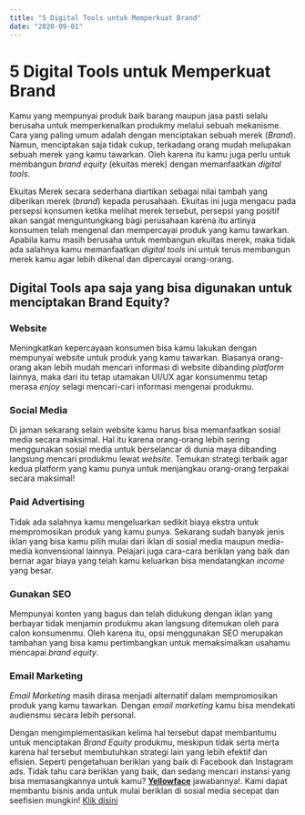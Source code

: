 ```yaml
---
title: "5 Digital Tools untuk Memperkuat Brand"
date: "2020-09-01"
---
```


# 5 Digital Tools untuk Memperkuat Brand

Kamu yang mempunyai produk baik barang maupun jasa pasti selalu berusaha untuk memperkenalkan produkmy melalui sebuah mekanisme. Cara yang paling umum adalah dengan menciptakan sebuah merek (_Brand_). Namun, menciptakan saja tidak cukup, terkadang orang mudah melupakan sebuah merek yang kamu tawarkan. Oleh karena itu kamu juga perlu untuk membangun _brand equity_ (ekuitas merek) dengan memanfaatkan _digital tools_.

Ekuitas Merek secara sederhana diartikan sebagai nilai tambah yang diberikan merek (_brand_) kepada perusahaan. Ekuitas ini juga mengacu pada persepsi konsumen ketika melihat merek tersebut, persepsi yang positif akan sangat menguntungkang bagi perusahaan karena itu artinya konsumen telah mengenal dan mempercayai produk yang kamu tawarkan. Apabila kamu masih berusaha untuk membangun ekuitas merek, maka tidak ada salahnya kamu memanfaatkan _digital tools_ ini untuk terus membangun merek kamu agar lebih dikenal dan dipercayai orang-orang.

## Digital Tools apa saja yang bisa digunakan untuk menciptakan Brand Equity?

### Website

Meningkatkan kepercayaan konsumen bisa kamu lakukan dengan mempunyai website untuk produk yang kamu tawarkan. Biasanya orang-orang akan lebih mudah mencari informasi di website dibanding _platform_ lainnya, maka dari itu tetap utamakan UI/UX agar konsumenmu tetap merasa _enjoy_ selagi mencari-cari informasi mengenai produkmu.

### Social Media

Di jaman sekarang selain website kamu harus bisa memanfaatkan sosial media secara maksimal. Hal itu karena orang-orang lebih sering menggunakan sosial media untuk berselancar di dunia maya dibanding langsung mencari produkmu lewat _website_. Temukan strategi terbaik agar kedua platform yang kamu punya untuk menjangkau orang-orang terpakai secara maksimal!

### Paid Advertising

Tidak ada salahnya kamu mengeluarkan sedikit biaya ekstra untuk mempromosikan produk yang kamu punya. Sekarang sudah banyak jenis iklan yang bisa kamu pilih mulai dari iklan di sosial media maupun media-media konvensional lainnya. Pelajari juga cara-cara beriklan yang baik dan bernar agar biaya yang telah kamu keluarkan bisa mendatangkan _income_ yang besar.

### Gunakan SEO

Mempunyai konten yang bagus dan telah didukung dengan iklan yang berbayar tidak menjamin produkmu akan langsung ditemukan oleh para calon konsumenmu. Oleh karena itu, opsi menggunakan SEO merupakan tambahan yang bisa kamu pertimbangkan untuk memaksimalkan usahamu mencapai _brand equity_.

### Email Marketing

_Email Marketing_ masih dirasa menjadi alternatif dalam mempromosikan produk yang kamu tawarkan. Dengan _email marketing_ kamu bisa mendekati audiensmu secara lebih personal.

Dengan mengimplementasikan kelima hal tersebut dapat membantumu untuk menciptakan _Brand Equity_ produkmu, meskipun tidak serta merta karena hal tersebut membutuhkan strategi lain yang lebih efektif dan efisien. Seperti pengetahuan beriklan yang baik di Facebook dan Instagram ads. Tidak tahu cara beriklan yang baik, dan sedang mencari instansi yang bisa memasangkannya untuk kamu? [**Yellowface**](/) jawabannya!. Kami dapat membantu bisnis anda untuk mulai beriklan di sosial media secepat dan seefisien mungkin! [Klik disini](/)
